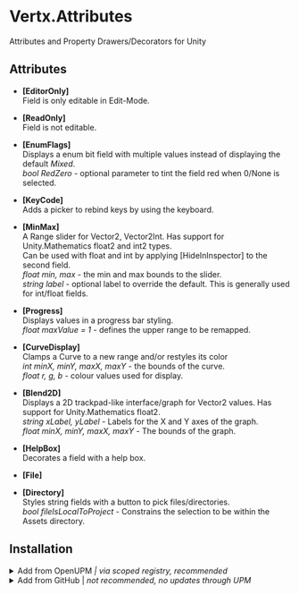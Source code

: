 # Vertx.Attributes
Attributes and Property Drawers/Decorators for Unity


## Attributes
- **[EditorOnly]**  
Field is only editable in Edit-Mode.
- **[ReadOnly]**  
Field is not editable.
  

- **[EnumFlags]**  
Displays a enum bit field with multiple values instead of displaying the default *Mixed*.  
*bool RedZero* - optional parameter to tint the field red when 0/None is selected.
  

- **[KeyCode]**  
Adds a picker to rebind keys by using the keyboard.
  

- **[MinMax]**  
A Range slider for Vector2, Vector2Int. Has support for Unity.Mathematics float2 and int2 types.  
Can be used with float and int by applying [HideInInspector] to the second field.  
*float min, max* - the min and max bounds to the slider.  
*string label* - optional label to override the default. This is generally used for int/float fields.
  

- **[Progress]**  
Displays values in a progress bar styling.  
*float maxValue = 1* - defines the upper range to be remapped.  
  

- **[CurveDisplay]**  
Clamps a Curve to a new range and/or restyles its color  
*int minX, minY, maxX, maxY* - the bounds of the curve.  
*float r, g, b* - colour values used for display.  
  

- **[Blend2D]**  
Displays a 2D trackpad-like interface/graph for Vector2 values. Has support for Unity.Mathematics float2.  
*string xLabel, yLabel* - Labels for the X and Y axes of the graph.  
*float minX, minY, maxX, maxY* - The bounds of the graph.  


- **[HelpBox]**  
Decorates a field with a help box.


- **[File]**
- **[Directory]**  
Styles string fields with a button to pick files/directories.  
*bool fileIsLocalToProject* - Constrains the selection to be within the Assets directory.  

## Installation

<details>
<summary>Add from OpenUPM <em>| via scoped registry, recommended</em></summary>

This package is available on OpenUPM: https://openupm.com/packages/com.vertx.attributes

To add it the package to your project:

- open `Edit/Project Settings/Package Manager`
- add a new Scoped Registry:
  ```
  Name: OpenUPM
  URL:  https://package.openupm.com/
  Scope(s): com.vertx
  ```
- click <kbd>Save</kbd>
- open Package Manager
- click <kbd>+</kbd>
- select <kbd>Add from Git URL</kbd>
- paste `com.vertx.attributes`
- click <kbd>Add</kbd>
</details>

<details>
<summary>Add from GitHub | <em>not recommended, no updates through UPM</em></summary>

You can also add it directly from GitHub on Unity 2019.4+. Note that you won't be able to receive updates through Package Manager this way, you'll have to update manually.

- open Package Manager
- click <kbd>+</kbd>
- select <kbd>Add from Git URL</kbd>
- paste `https://github.com/vertxxyz/Vertx.Attributes.git`
- click <kbd>Add</kbd>  
  **or**
- Edit your `manifest.json` file to contain `"com.vertx.editors": "https://github.com/vertxxyz/Vertx.Attributes.git"`,

To update the package with new changes, remove the lock from the `packages-lock.json` file.
</details>